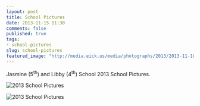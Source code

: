 ```yaml
---
layout: post
title: School Pictures
date: 2013-11-15 11:30
comments: false
published: true
tags: 
- school-pictures 
slug: school-pictures
featured_image: "http://media.eick.us/media/photographs/2013/2013-11-10/2013-school-pictures-2013-11-10-at-16-19-18.jpg"
---
```

Jasmine (5<sup>th</sup>) and Libby (4<sup>th</sup>) School 2013 School Pictures.

![2013 School Pictures](http://media.eick.us/media/photographs/2013/2013-11-10/2013-school-pictures-2013-11-10-at-16-19-18.jpg)

![2013 School Pictures](http://media.eick.us/media/photographs/2013/2013-11-10/2013-school-pictures-2013-11-10-at-16-20-26.jpg)
